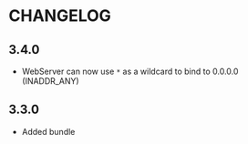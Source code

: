 CHANGELOG
=========

3.4.0
-----

 * WebServer can now use `*` as a wildcard to bind to 0.0.0.0 (INADDR_ANY)

3.3.0
-----

 * Added bundle
